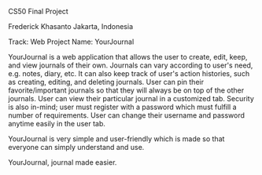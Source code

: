 CS50 Final Project

Frederick Khasanto
Jakarta, Indonesia

Track: Web
Project Name: YourJournal

YourJournal is a web application that allows the user to create, edit, keep, and view journals of their own.
Journals can vary according to user's need, e.g. notes, diary, etc.
It can also keep track of user's action histories, such as creating, editing, and deleting journals.
User can pin their favorite/important journals so that they will always be on top of the other journals.
User can view their particular journal in a customized tab.
Security is also in-mind; user must register with a password which must fulfill a number of requirements.
User can change their username and password anytime easily in the user tab.

YourJournal is very simple and user-friendly which is made so that everyone can simply understand and use.


YourJournal, journal made easier.